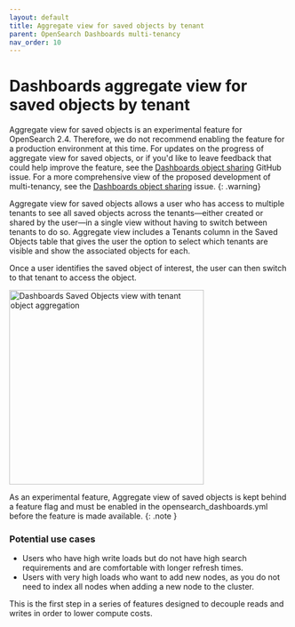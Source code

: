 ```yaml
---
layout: default
title: Aggregate view for saved objects by tenant
parent: OpenSearch Dashboards multi-tenancy
nav_order: 10
---
```


# Dashboards aggregate view for saved objects by tenant

Aggregate view for saved objects is an experimental feature for OpenSearch 2.4. Therefore, we do not recommend enabling the feature for a production environment at this time. For updates on the progress of aggregate view for saved objects, or if you'd like to leave feedback that could help improve the feature, see the [Dashboards object sharing](https://github.com/opensearch-project/OpenSearch-Dashboards/issues/2249) GitHub issue. For a more comprehensive view of the proposed development of multi-tenancy, see the [Dashboards object sharing](https://github.com/opensearch-project/security/issues/1869) issue. 
{: .warning}

Aggregate view for saved objects allows a user who has access to multiple tenants to see all saved objects across the tenants—either created or shared by the user—in a single view without having to switch between tenants to do so. Aggregate view includes a Tenants column in the Saved Objects table that gives the user the option to select which tenants are visible and show the associated objects for each.

Once a user identifies the saved object of interest, the user can then switch to that tenant to access the object.

<img src="{{site.url}}{{site.baseurl}}/images/Security/Aggregate_view_saved_objects.png" alt="Dashboards Saved Objects view with tenant object aggregation" width="350">

As an experimental feature, Aggregate view of saved objects is kept behind a feature flag and must be enabled in the opensearch_dashboards.yml before the feature is made available.
{: .note }

### Potential use cases

- Users who have high write loads but do not have high search requirements and are comfortable with longer refresh times.
- Users with very high loads who want to add new nodes, as you do not need to index all nodes when adding a new node to the cluster.

This is the first step in a series of features designed to decouple reads and writes in order to lower compute costs.


